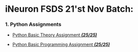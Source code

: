 # iNeuron FSDS 21'st Nov Batch:

### 1. Python Assignments
- [Python Basic Theory Assignment ***(25/25)***](https://github.com/YVD7/FSDS_Nov_Batch_iNeuron_Assignment/tree/main/Python/Python%20Basic%20%20Theory%20Assignment)

- [Python Basic Programming Assignment ***(25/25)***](https://github.com/YVD7/FSDS_Nov_Batch_iNeuron_Assignment/tree/main/Python/Python%20Basic%20Programming%20Assignment)